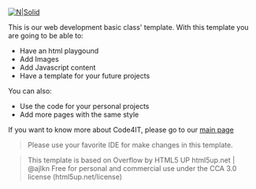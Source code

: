 
[![N|Solid](http://code4it.org/img/logo.png)](https://nodesource.com/products/nsolid)

This is our web development basic class' template.
With this template you are going to be able to:

  - Have an html playgound
  - Add Images
  - Add Javascript content
  - Have a template for your future projects

You can also:
  - Use the code for your personal projects
  - Add more pages with the same style

If you want to know more about Code4IT, please go to our [main page][df1]

> Please use your favorite IDE for make changes in this template.

> This template is based on Overflow by HTML5 UP
html5up.net | @ajlkn
Free for personal and commercial use under the CCA 3.0 license (html5up.net/license)

 [df1]: <http://code4it.org>
  